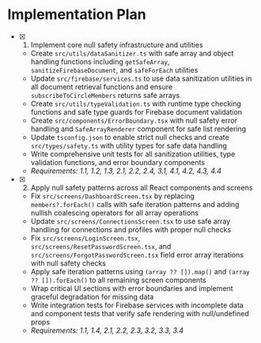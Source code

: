 # Implementation Plan

- [x] 1. Implement core null safety infrastructure and utilities






  - Create `src/utils/dataSanitizer.ts` with safe array and object handling functions including `getSafeArray`, `sanitizeFirebaseDocument`, and `safeForEach` utilities
  - Update `src/firebase/services.ts` to use data sanitization utilities in all document retrieval functions and ensure `subscribeToCircleMembers` returns safe arrays
  - Create `src/utils/typeValidation.ts` with runtime type checking functions and safe type guards for Firebase document validation
  - Create `src/components/ErrorBoundary.tsx` with null safety error handling and `SafeArrayRenderer` component for safe list rendering
  - Update `tsconfig.json` to enable strict null checks and create `src/types/safety.ts` with utility types for safe data handling
  - Write comprehensive unit tests for all sanitization utilities, type validation functions, and error boundary components
  - _Requirements: 1.1, 1.2, 1.3, 2.1, 2.2, 2.4, 3.1, 4.1, 4.2, 4.3, 4.4_


- [x] 2. Apply null safety patterns across all React components and screens




  - Fix `src/screens/DashboardScreen.tsx` by replacing `members?.forEach()` calls with safe iteration patterns and adding nullish coalescing operators for all array operations
  - Update `src/screens/ConnectionsScreen.tsx` to use safe array handling for connections and profiles with proper null checks
  - Fix `src/screens/LoginScreen.tsx`, `src/screens/ResetPasswordScreen.tsx`, and `src/screens/ForgotPasswordScreen.tsx` field error array iterations with null safety checks
  - Apply safe iteration patterns using `(array ?? []).map()` and `(array ?? []).forEach()` to all remaining screen components
  - Wrap critical UI sections with error boundaries and implement graceful degradation for missing data
  - Write integration tests for Firebase services with incomplete data and component tests that verify safe rendering with null/undefined props
  - _Requirements: 1.1, 1.4, 2.1, 2.2, 2.3, 3.2, 3.3, 3.4_